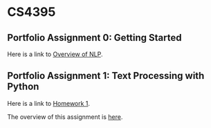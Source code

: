 # CS4395

## Portfolio Assignment 0: Getting Started

Here is a link to [Overview of NLP](Overview_of_NLP.pdf).

## Portfolio Assignment 1: Text Processing with Python

Here is a link to [Homework 1](Homework1_axi180011.py).

The overview of this assignment is [here](PA1_Overview.md).
